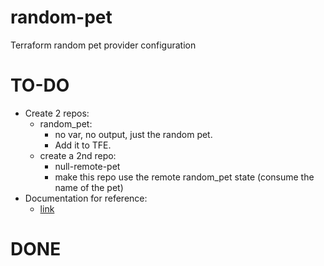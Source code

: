 # random-pet
Terraform random pet provider configuration


# TO-DO


- Create 2 repos:
  - random_pet: 
    - no var, no output, just the random pet. 
    - Add it to TFE.
  - create a 2nd repo: 
    - null-remote-pet
    - make this repo use the remote random_pet state (consume the name of the pet) 
- Documentation for reference: 
  - [link](https://www.terraform.io/docs/providers/terraform/d/remote_state.html)
  
  
# DONE
